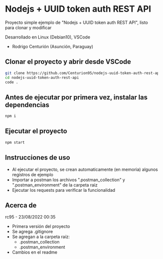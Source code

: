 # Nodejs + UUID token auth REST API
Proyecto simple ejemplo de "Nodejs + UUID token auth REST API", listo para clonar y modificar

Desarrollado en Linux (Debian10), VSCode

- Rodrigo Centurión
(Asunción, Paraguay)

## Clonar el proyecto y abrir desde VSCode
```sh
git clone https://github.com/Centurion95/nodejs-uuid-token-auth-rest-api.git
cd nodejs-uuid-token-auth-rest-api
code .
```

## Antes de ejecutar por primera vez, instalar las dependencias
```sh
npm i
```

## Ejecutar el proyecto
```sh
npm start
```
<!-- 
## Ejecutar el proyecto (en modo desarrollo)
```sh
npm run dev
``` -->

## Instrucciones de uso
- Al ejecutar el proyecto, se crean automaticamente (en memoria) algunos registros de ejemplo
- Importar a postman los archivos ".postman_collection" y ".postman_environment" de la carpeta raiz
- Ejecutar los requests para verificar la funcionalidad


## Acerca de
rc95 - 23/08/2022 00:35
- Primera versión del proyecto
- Se agrega .gitignore
- Se agregan a la carpeta raíz:
    - .postman_collection
    - .postman_environment
- Cambios en el readme

